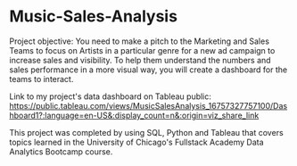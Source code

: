 # Music-Sales-Analysis

Project objective:
You need to make a pitch to the Marketing and Sales Teams to focus on Artists in a particular genre for a new ad campaign to increase sales and visibility. To help them understand the numbers and sales performance in a more visual way, you will create a dashboard for the teams to interact.

Link to my project's data dashboard on Tableau public:
https://public.tableau.com/views/MusicSalesAnalysis_16757327757100/Dashboard1?:language=en-US&:display_count=n&:origin=viz_share_link

This project was completed by using SQL, Python and Tableau that covers topics learned in the University of Chicago's Fullstack Academy Data Analytics Bootcamp course. 
